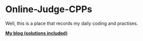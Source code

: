# Online-Judge-CPPs

Well, this is a place that records my daliy coding and practises.

[**My blog (solutions included)**](https://fancydreams.ink)

